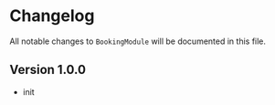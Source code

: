 # Changelog

All notable changes to `BookingModule` will be documented in this file.

## Version 1.0.0
- init